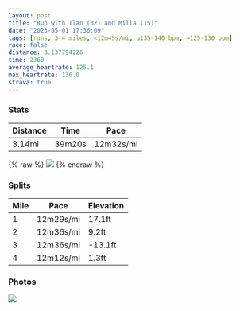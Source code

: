 ```yaml
---
layout: post
title: "Run with Ilan (32) and Milla (15)"
date: "2023-05-01 17:36:09"
tags: [runs, 3-4 miles, <12m45s/mi, μ135-140 bpm, →125-130 bpm]
race: false
distance: 3.137794226
time: 2360
average_heartrate: 125.1
max_heartrate: 136.0
strava: true
---
```


### Stats

| Distance | Time | Pace |
|----------|------|------|
|3.14mi|39m20s|12m32s/mi|

{% raw %}
<img src='https://maps.googleapis.com/maps/api/staticmap?maptype=roadmap&path=enc:{iwwFzbubMSd@@HJLnAh@LNl@Zf@RXRjAn@~B`BXJH`@d@\hAd@`@LVBJDVr@DFVNdCr@dARb@Db@RV@~B|@z@Rd@Rr@NHJI\m@hBW~@_@bAGR?HDJPANILQNa@t@kCB[VmAHm@lAEn@PXLLLTD\MVUb@Ij@AXLHCBCOa@I@MHBRd@PXT?FFN?RKrBIf@?XOfCE`@Qj@A?EKGyA@yAJa@\OHQHkA?_@Dw@AGBANDX@hARFDABD^Ep@DTOh@?r@BN?d@@NKf@A\Kp@@TBXJ@HALHLBFCNs@Ri@?GJg@@WLi@DgALg@Fw@AEOQCGGGI?EQOCIGs@Ee@C}@D]EGFJr@GpAMnAK|BGj@MNE?CM?cBE{@Mw@MU[QsCq@USOmAM[QO[OSDc@jCMj@u@xBEJSN[HGItAwEP_@Po@mAYaDcAeAOIDIl@kA~DOn@ADE?SMCDDDHBHIzAyETg@BOSWm@Wy@S_Bg@c@Ic@QYYI[GI}@[_@QqA}@QIEGE?cAw@c@UY]]O}@e@YU_@U_C_B}A}@wAgAY_@YQ]S_A]mA{@GA]Ha@RMXHJt@`@\FR?^IJe@L@XH\Pb@^NBh@Z^`@t@l@rBpAnA`A&key=AIzaSyC1MId7bFpkLXNAaYhBSTb8jLyiSqzbDtM&size=800x800&markers=color:yellow|label:S|40.75694,-74.0051&markers=color:green|label:F|40.756390000000025,-74.00583999999998'>
{% endraw %}

### Splits

| Mile | Pace | Elevation |
|------|------|-----------|
|1|12m29s/mi|17.1ft|
|2|12m36s/mi|9.2ft|
|3|12m36s/mi|-13.1ft|
|4|12m12s/mi|1.3ft|

### Photos
<img src='https://dgtzuqphqg23d.cloudfront.net/_p5jEFfx2EXUAyhcMLOZ4fpuGm7hQFN8Wzc8Kw4YjLM-768x576.jpg'>
